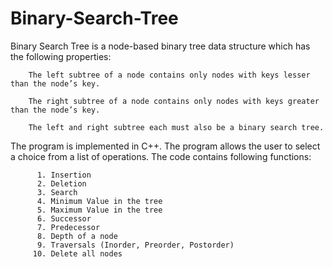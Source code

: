 # Binary-Search-Tree

Binary Search Tree is a node-based binary tree data structure which has the following properties:

        The left subtree of a node contains only nodes with keys lesser than the node’s key.
  
        The right subtree of a node contains only nodes with keys greater than the node’s key.
  
        The left and right subtree each must also be a binary search tree.


The program is implemented in C++. The program allows the user to select a choice from a list of operations. The code contains following functions:

          1. Insertion
          2. Deletion
          3. Search
          4. Minimum Value in the tree
          5. Maximum Value in the tree
          6. Successor
          7. Predecessor
          8. Depth of a node
          9. Traversals (Inorder, Preorder, Postorder)
         10. Delete all nodes

